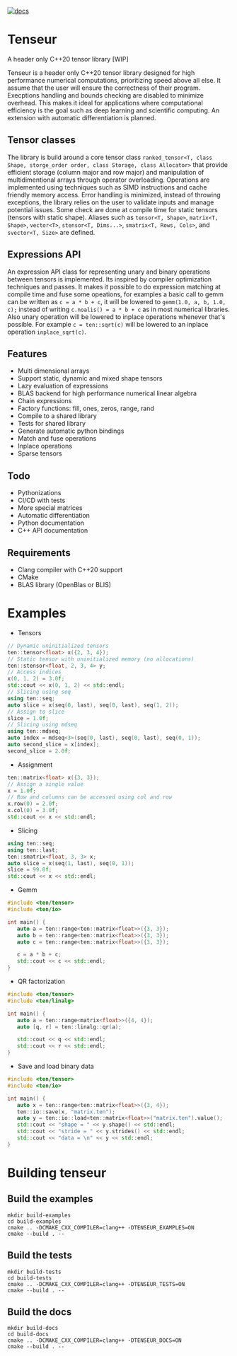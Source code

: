 [![docs](https://readthedocs.org/projects/tenseur/badge/?version=latest)](https://tenseur.readthedocs.io/en/latest/index.html)

# Tenseur

A header only C++20 tensor library [WIP]

Tenseur is a header only C++20 tensor library designed for high performance numerical computations, prioritizing speed above all else. It assume that the user will ensure the correctness of their program. Execptions handling and bounds checking are disabled to minimize overhead. This makes it ideal for applications where computational efficiency is the goal such as deep learning and scientific computing. An extension with automatic differentiation is planned.

## Tensor classes

The library is build around a core tensor class `ranked_tensor<T, class Shape, storge_order order, class Storage, class Allocator>` that provide efficient storage (column major and row major) and manipulation of multidimentional arrays through operator overloading. Operations are implemented using techniques such as SIMD instructions and cache friendly memory access. Error handling is minimized, instead of throwing exceptions, the library relies on the user to validate inputs and manage potential issues. Some check are done at compile time for static tensors (tensors with static shape). Aliases such as `tensor<T, Shape>`, `matrix<T, Shape>`, `vector<T>`, `stensor<T, Dims...>`, `smatrix<T, Rows, Cols>`, and `svector<T, Size>` are defined.

## Expressions API

An expression API class for representing unary and binary operations between tensors is implemented. Its inspired by compiler optimization techniques and passes. It makes it possible to do expression matching at compile time and fuse some opeations, for examples a basic call to gemm can be written as `c = a * b + c`, it will be lowered to `gemm(1.0, a, b, 1.0, c);` instead of writing `c.noalis() = a * b + c` as in most numerical libraries. Also unary operation will be lowered to inplace operations whenever that's possible. For example `c = ten::sqrt(c)` will be lowered to an inplace operation `inplace_sqrt(c)`.

## Features
- Multi dimensional arrays
- Support static, dynamic and mixed shape tensors
- Lazy evaluation of expressions
- BLAS backend for high performance numerical linear algebra
- Chain expressions
- Factory functions: fill, ones, zeros, range, rand
- Compile to a shared library
- Tests for shared library
- Generate automatic python bindings
- Match and fuse operations
- Inplace operations
- Sparse tensors

## Todo
- Pythonizations
- CI/CD with tests
- More special matrices
- Automatic differentiation
- Python documentation
- C++ API documentation

## Requirements
- Clang compiler with C++20 support
- CMake
- BLAS library (OpenBlas or BLIS)

# Examples

- Tensors
```c++
// Dynamic uninitialized tensors
ten::tensor<float> x({2, 3, 4});
// Static tensor with uninitialized memory (no allocations)
ten::stensor<float, 2, 3, 4> y;
// Access indices
x(0, 1, 2) = 3.0f;
std::cout << x(0, 1, 2) << std::endl;
// Slicing using seq
using ten::seq;
auto slice = x(seq(0, last), seq(0, last), seq(1, 2));
// Assign to slice
slice = 1.0f;
// Slicing using mdseq
using ten::mdseq;
auto index = mdseq<3>(seq(0, last), seq(0, last), seq(0, 1));
auto second_slice = x[index];
second_slice = 2.0f;
```

- Assignment

```c++
ten::matrix<float> x({3, 3});
// Assign a single value
x = 1.0f;
// Row and columns can be accessed using col and row
x.row(0) = 2.0f;
x.col(0) = 3.0f;
std::cout << x << std::endl;
```

- Slicing

```c++
using ten::seq;
using ten::last;
ten::smatrix<float, 3, 3> x;
auto slice = x(seq(1, last), seq(0, 1));
slice = 99.0f;
std::cout << x << std::endl;
```

- Gemm

```c++
#include <ten/tensor>
#include <ten/io>

int main() {
   auto a = ten::range<ten::matrix<float>>({3, 3});
   auto b = ten::range<ten::matrix<float>>({3, 3});
   auto c = ten::range<ten::matrix<float>>({3, 3});

   c = a * b + c;
   std::cout << c << std::endl;
}
```

- QR factorization

```c++
#include <ten/tensor>
#include <ten/linalg>

int main() {
   auto a = ten::range<matrix<float>>({4, 4});
   auto [q, r] = ten::linalg::qr(a);

   std::cout << q << std::endl;
   std::cout << r << std::endl;
}
```

- Save and load binary data

```c++
#include <ten/tensor>
#include <ten/io>

int main() {
   auto x = ten::range<ten::matrix<float>>({3, 4});
   ten::io::save(x, "matrix.ten");
   auto y = ten::io::load<ten::matrix<float>>("matrix.ten").value();
   std::cout << "shape = " << y.shape() << std::endl;
   std::cout << "stride = " << y.strides() << std::endl;
   std::cout << "data = \n" << y << std::endl;
}
```

# Building tenseur

## Build the examples

```shell
mkdir build-examples
cd build-examples
cmake .. -DCMAKE_CXX_COMPILER=clang++ -DTENSEUR_EXAMPLES=ON
cmake --build . --
```

## Build the tests

```shell
mkdir build-tests
cd build-tests
cmake .. -DCMAKE_CXX_COMPILER=clang++ -DTENSEUR_TESTS=ON
cmake --build . --
```

## Build the docs

```shell
mkdir build-docs
cd build-docs
cmake .. -DCMAKE_CXX_COMPILER=clang++ -DTENSEUR_DOCS=ON
cmake --build . --
```

